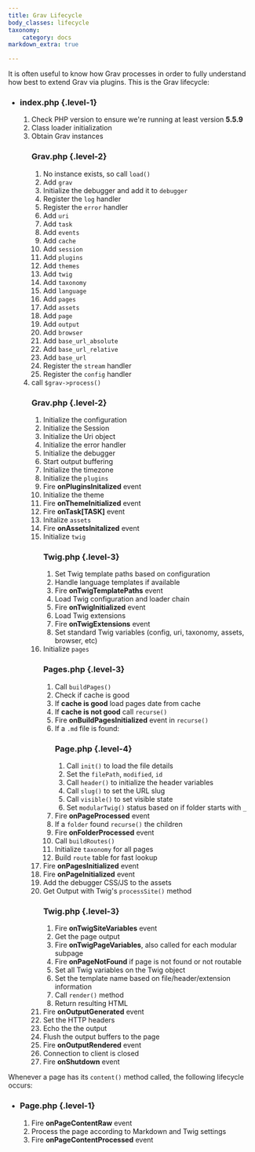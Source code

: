 ```yaml
---
title: Grav Lifecycle
body_classes: lifecycle
taxonomy:
    category: docs
markdown_extra: true

---
```


It is often useful to know how Grav processes in order to fully understand how best to extend Grav via plugins.  This is the Grav lifecycle:

* ### index.php {.level-1}
  1. Check PHP version to ensure we're running at least version **5.5.9**
  1. Class loader initialization
  1. Obtain Grav instances
  	  ### Grav.php {.level-2}
  	  1. No instance exists, so call `load()`
  	  1. Add `grav`
      1. Initialize the debugger and add it to `debugger`
      1. Register the `log` handler
      1. Register the `error` handler
  	  1. Add `uri`
  	  1. Add `task`
      1. Add `events`
      1. Add `cache`
      1. Add `session`
      1. Add `plugins`
  	  1. Add `themes`
  	  1. Add `twig`
      1. Add `taxonomy`
      1. Add `language`
  	  1. Add `pages`
  	  1. Add `assets`
  	  1. Add `page`
  	  1. Add `output`
      1. Add `browser`
      1. Add `base_url_absolute`
      1. Add `base_url_relative`
      1. Add `base_url`
  	  1. Register the `stream` handler
      1. Register the `config` handler
  1. call `$grav->process()`
  	  ### Grav.php {.level-2}
      1. Initialize the configuration
      1. Initialize the Session
      1. Initialize the Uri object
      1. Initialize the error handler
      1. Initialize the debugger
  	  1. Start output buffering
      1. Initialize the timezone
      1. Initialize the `plugins`
  	  1. Fire **onPluginsInitalized** event
      1. Initialize the theme
      1. Fire **onThemeInitialized** event
      1. Fire **onTask[TASK]** event
  	  1. Initalize `assets`
  	  1. Fire **onAssetsInitalized** event
  	  1. Initialize `twig`
  	      ### Twig.php {.level-3}
  	      1. Set Twig template paths based on configuration
          1. Handle language templates if available
  	      1. Fire **onTwigTemplatePaths** event
  	      1. Load Twig configuration and loader chain
  	      1. Fire **onTwigInitialized** event
  	      1. Load Twig extensions
  	      1. Fire **onTwigExtensions** event
  	      1. Set standard Twig variables (config, uri, taxonomy, assets, browser, etc)
  	  1. Initialize `pages`
  	      ### Pages.php {.level-3}
          1. Call `buildPages()`
  	      1. Check if cache is good
  	      1. If **cache is good** load pages date from cache
  	      1. If **cache is not good** call `recurse()`
          1. Fire **onBuildPagesInitialized** event in `recurse()`
  	      1. If a `.md` file is found:
  	          ### Page.php {.level-4}
  	          1. Call `init()` to load the file details
  	          1. Set the `filePath`, `modified`, `id`
  	          1. Call `header()` to initialize the header variables
  	          1. Call `slug()` to set the URL slug
  	          1. Call `visible()` to set visible state
  	          1. Set `modularTwig()` status based on if folder starts with `_`
  	       1. Fire **onPageProcessed** event
  	       1. If a `folder` found `recurse()` the children
  	       1. Fire **onFolderProcessed** event
  	       1. Call `buildRoutes()`
  	       1. Initialize `taxonomy` for all pages
  	       1. Build `route` table for fast lookup
  	  1. Fire **onPagesInitialized** event
  	  1. Fire **onPageInitialized** event
      1. Add the debugger CSS/JS to the assets
      1. Get Output with Twig's `processSite()` method
          ### Twig.php {.level-3}
          1. Fire **onTwigSiteVariables** event
          1. Get the page output
          1. Fire **onTwigPageVariables**, also called for each modular subpage
          1. Fire **onPageNotFound** if page is not found or not routable
          1. Set all Twig variables on the Twig object
          1. Set the template name based on file/header/extension information
          1. Call `render()` method
          1. Return resulting HTML
      1. Fire **onOutputGenerated** event
      1. Set the HTTP headers
      1. Echo the the output
      1. Flush the output buffers to the page
      1. Fire **onOutputRendered** event
      1. Connection to client is closed
      1. Fire **onShutdown** event

Whenever a page has its `content()` method called, the following lifecycle occurs:

* ### Page.php {.level-1}
    1. Fire **onPageContentRaw** event
    1. Process the page according to Markdown and Twig settings
    1. Fire **onPageContentProcessed** event

